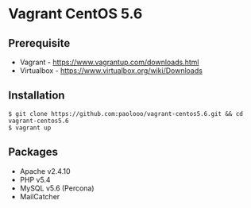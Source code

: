 # Vagrant CentOS 5.6

## Prerequisite

* Vagrant - https://www.vagrantup.com/downloads.html
* Virtualbox - https://www.virtualbox.org/wiki/Downloads

## Installation

```
$ git clone https://github.com:paolooo/vagrant-centos5.6.git && cd vagrant-centos5.6
$ vagrant up
```

## Packages

* Apache v2.4.10
* PHP v5.4
* MySQL v5.6 (Percona)
* MailCatcher

